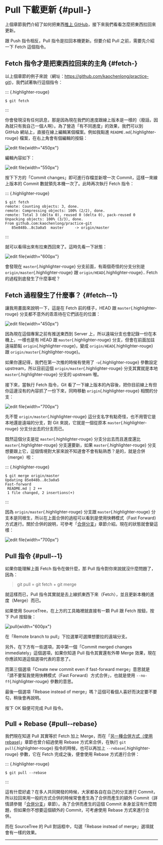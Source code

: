 

Pull 下載更新 {#pull-}
=============

上個章節我們介紹了如何把東西[推上
GitHub](/chapters/github/push-to-github.html)，接下來我們看看怎麼把東西拉回來更新。

跟 Push 指令相反，Pull 指令是拉回本機更新。但要介紹 Pull
之前，需要先介紹一下 Fetch 這個指令。

Fetch 指令才是把東西拉回來的主角 {#fetch-}
--------------------------------

以上個章節的例子來說（網址：https://github.com/kaochenlong/practice-git)，我們試著執行這個指令：

::: {.highlighter-rouge}
``` {.highlight}
$ git fetch
```
:::

你會發現沒有任何訊息，那是因為現在我們的進度跟線上版本是一樣的（廢話，因為就只有我自己一個人啊）。為了營造「有不同進度」的效果，我們可以到
GitHub 網站上，直接在線上編輯某個檔案。例如我點進
`README.md`{.highlighter-rouge} 檔案，在右上角會有個編輯的按鈕：

![edit
file](https://gitbook.tw/images/tw/github/pull-from-github/edit-on-github1.png){width="450px"}

編輯內容如下：

![edit
file](https://gitbook.tw/images/tw/github/pull-from-github/edit-on-github2.png){width="550px"}

按下下方的「Commit changes」即可進行存檔並新增一次
Commit，這樣一來線上版本的 Commit 數就領先本機一次了。此時再次執行 Fetch
指令：

::: {.highlighter-rouge}
``` {.highlight}
$ git fetch
remote: Counting objects: 3, done.
remote: Compressing objects: 100% (2/2), done.
remote: Total 3 (delta 0), reused 0 (delta 0), pack-reused 0
Unpacking objects: 100% (3/3), done.
From github.com:kaochenlong/practice-git
   85e848b..8c3a0a5  master     -> origin/master
```
:::

就可以看得出來有拉東西回來了。這時先看一下狀態：

![edit
file](https://gitbook.tw/images/tw/github/pull-from-github/fetch1.png){width="600px"}

會發現在 `master`{.highlighter-rouge} 分支前面，有兩個奇怪的分支分別是
`origin/master`{.highlighter-rouge} 跟
`origin/HEAD`{.highlighter-rouge}.. Fetch 的過程到底發生了什麼事呢？

Fetch 過程發生了什麼事？ {#fetch--1}
------------------------

讓我用畫面來說明一下，這是在 Fetch 前的樣子，HEAD 跟
`master`{.highlighter-rouge} 分支都不意外的乖乖待在它們該在的位置：

![edit
file](https://gitbook.tw/images/tw/github/pull-from-github/fetch2.png){width="450px"}

因為現在這個專案之前有推送東西到 Server
上，所以遠端分支也會記錄一份在本機上，一樣也是有 HEAD 跟
`master`{.highlighter-rouge} 分支，但會在前面加註遠端節點
`origin`{.highlighter-rouge}，變成 `origin/HEAD`{.highlighter-rouge} 跟
`origin/master`{.highlighter-rouge}。

如果你還記得，我們在第一次推的時候有使用了 `-u`{.highlighter-rouge}
參數設定 upstream，所以目前這個 `origin/master`{.highlighter-rouge}
分支其實就是本地 `master`{.highlighter-rouge} 分支的 upstream 喔。

接下來，當執行 Fetch 指令，Git
看了一下線上版本的內容後，把你目前線上有但你這邊沒有的內容抓了一份下來，同時移動
`origin`{.highlighter-rouge} 相關的分支：

![edit
file](https://gitbook.tw/images/tw/github/pull-from-github/fetch3.png){width="700px"}

先不管 `origin/master`{.highlighter-rouge}
這分支名字有點奇怪，也不用管它是本地還是遠端的分支，對 Git
來說，它就是一個從原本 `master`{.highlighter-rouge}
分支分出去的分支而已。

既然這個分支是從 `master`{.highlighter-rouge} 分支分出去而且進度還比
`master`{.highlighter-rouge} 分支還要新，如果
`master`{.highlighter-rouge}
分支想要跟上它，這個情境對大家來說不知道會不會有點熟悉？是的，就是合併（merge）啦：

::: {.highlighter-rouge}
``` {.highlight}
$ git merge origin/master
Updating 85e848b..8c3a0a5
Fast-forward
 README.md | 2 ++
 1 file changed, 2 insertions(+)
```
:::

因為 `origin/master`{.highlighter-rouge} 分支跟
`master`{.highlighter-rouge}
分支本是同根生，所以在上面合併的過程可以看到是使用快轉模式（Fast
Forward）方式進行。關於合併的說明，可參考「[合併分支](/chapters/branch/merge-branch.html)」章節介紹。現在的狀態就會變這樣：

![edit
file](https://gitbook.tw/images/tw/github/pull-from-github/fetch4.png){width="700px"}

Pull 指令 {#pull--1}
---------

如果你能理解上面 Fetch 指令在做什麼，那 Pull
指令對你來說就沒什麼問題了，因為：

> git pull = git fetch + git merge

就這樣而已，Pull
指令其實就是去上線抓東西下來（Fetch），並且更新本機的進度（Merge）而已。

如果使用 SourceTree，在上方的工具箱裡就直接有一顆 Pull 跟 Fetch
按鈕，按下 Pull 按鈕後：

![pull](https://gitbook.tw/images/tw/github/pull-from-github/pull_sourcetree.png){width="600px"}

在「Remote branch to pull」下拉選單可選擇想要拉的遠端分支。

另外，在下方有一些選項，其中第一個「Commit merged changes
immediately」這個選項，如果你知道 Pull 指令其實還有外帶 Merge
效果，現在你應該知道這個選項代表的意思了。

而第三個選項「Create new commit even if fast-forward
merge」意思就是「請不要幫我使用快轉模式（Fast
Forward）方式合併」，也就是使用 `--no-ff`{.highlighter-rouge}
參數的意思。

最後一個選項「Rebase instead of
merge」嗎？這個可看個人喜好而決定要不要勾，稍後會再說明。

按下 OK 鈕便可完成 Pull 指令。

Pull + Rebase {#pull--rebase}
-------------

我們現在知道 Pull 其實等於 Fetch 加上 Merge，而在「[另一種合併方式（使用
rebase)](/chapters/branch/merge-with-rebase.html)」章節也曾介紹過使用
Rebase 方式來合併，在執行 `git pull`{.highlighter-rouge}
指令的時候，也可以再加上 `--rebase`{.highlighter-rouge} 參數，它在 Fetch
完成之後，便會使用 Rebase 方式進行合併：

::: {.highlighter-rouge}
``` {.highlight}
$ git pull --rebase
```
:::

這有什麼好處？在多人共同開發的時候，大家都各自在自己的分支進行
Commit，所以拉回來用一般的方式合併的時候常會產生為了合併而產生的額外
Commit（詳情請參閱「[合併分支](/chapters/branch/merge-branch.html)」章節）。為了合併而產生的這個
Commit 本身並沒有什麼問題，但如果你不想要這個額外的 Commit，可考慮使用
Rebase 方式來進行合併。

而在 SourceTree 的 Pull 對話框中，勾選「Rebase instead of
merge」選項就會有一樣的效果。

------------------------------------------------------------------------